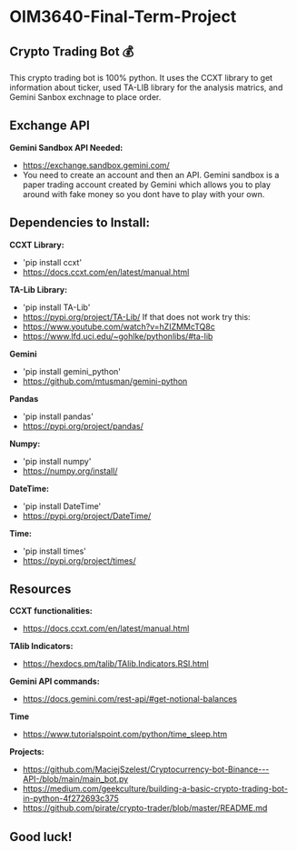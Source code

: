 # OIM3640-Final-Term-Project

## Crypto Trading Bot 💰

This crypto trading bot is 100% python. It uses the CCXT library to get information about ticker, used TA-LIB library for the analysis matrics, and Gemini Sanbox exchnage to place order. 

## Exchange API
**Gemini Sandbox API Needed:**
- https://exchange.sandbox.gemini.com/
- You need to create an account and then an API.
Gemini sandbox is a paper trading account created by Gemini which allows you to play around with fake money so you dont have to play with your own.

## Dependencies to Install:

**CCXT Library:**
- 'pip install ccxt'
- https://docs.ccxt.com/en/latest/manual.html

**TA-Lib Library:**
- 'pip install TA-Lib'
- https://pypi.org/project/TA-Lib/
If that does not work try this:
- https://www.youtube.com/watch?v=hZIZMMcTQ8c
- https://www.lfd.uci.edu/~gohlke/pythonlibs/#ta-lib

**Gemini**
- 'pip install gemini_python'
- https://github.com/mtusman/gemini-python

**Pandas**
- 'pip install pandas'
- https://pypi.org/project/pandas/

**Numpy:**
- 'pip install numpy'
- https://numpy.org/install/

**DateTime:**
- 'pip install DateTime'
- https://pypi.org/project/DateTime/

**Time:**
- 'pip install times'
- https://pypi.org/project/times/

## Resources
**CCXT functionalities:**
- https://docs.ccxt.com/en/latest/manual.html

**TAlib Indicators:**
- https://hexdocs.pm/talib/TAlib.Indicators.RSI.html

**Gemini API commands:**
- https://docs.gemini.com/rest-api/#get-notional-balances

**Time**
- https://www.tutorialspoint.com/python/time_sleep.htm

**Projects:**
- https://github.com/MaciejSzelest/Cryptocurrency-bot-Binance---API-/blob/main/main_bot.py
- https://medium.com/geekculture/building-a-basic-crypto-trading-bot-in-python-4f272693c375
- https://github.com/pirate/crypto-trader/blob/master/README.md

## Good luck!
